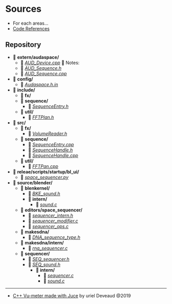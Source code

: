 # Sources

- For each areas...
- [Code References](../code-references.md)

## Repository

- :open_file_folder: **extern/audaspace/**
  - :page_facing_up: [*AUD_Device.cpp*]()        :speech_balloon: Notes:
  - :page_facing_up: [*AUD_Sequence.h*]()
  - :page_facing_up: [*AUD_Sequence.cpp*]()
- :open_file_folder: **config/**
  - :page_facing_up: [*Audaspace.h.in*]()
- :open_file_folder: **include/**
  - :open_file_folder: **fx/**
  - :open_file_folder: **sequence/**
    - :page_facing_up: [*SequenceEntry.h*]()
  - :open_file_folder: **util/**
    - :page_facing_up: [*FFTPlan.h*]()
- :open_file_folder: **src/**
  - :open_file_folder: **fx/**
    - :page_facing_up: [*VolumeReader.h*]()
  - :open_file_folder: **sequence/**
    - :page_facing_up: [*SequenceEntry.cpp*]()
    - :page_facing_up: [*SequenceHandle.h*]()
    - :page_facing_up: [*SequenceHandle.cpp*]()
  - :open_file_folder: **util/**
    - :page_facing_up: [*FFTPan.cpp*]()
- :open_file_folder: **releae/scripts/startup/bl_ui/**
  - :page_facing_up: [*space_sequencer.py*]()
- :open_file_folder: **source/blender/**
  - :open_file_folder: **blenkernel/**
    - :page_facing_up: [*BKE_sound.h*]()
    - :open_file_folder: **intern/**
      - :page_facing_up: [*sound.c*]()
  - :open_file_folder: **editors/space_sequencer/**
    - :page_facing_up: [*sequencer_intern.h*]()
    - :page_facing_up: [*sequencer_modifier.c*]()
    - :page_facing_up: [*sequencer_ops.c*]()
  - :open_file_folder: **makesdna/**
    - :page_facing_up: [*DNA_sequence_type.h*]()
  - :open_file_folder: **makesdna/intern/**
    - :page_facing_up: [*rna_sequencer.c*]()
  - :open_file_folder: **sequencer/**
    - :page_facing_up: [*SEQ_sequencer.h*]()
    - :page_facing_up: [*SEQ_sound.h*]()
      - :open_file_folder: **intern/**
        - :page_facing_up: [*sequencer.c*]()
        - :page_facing_up: [*sound.c*]()


---

- [C++ Vu-meter made with Juce](https://github.com/KoreTeknology/DSP-FX-Workstation/tree/main/Project/DSP_FX_Workstation/Source) by uriel Deveaud @2019
